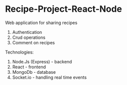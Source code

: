 # Recipe-Project-React-Node
Web application for sharing recipes

1) Authentication
2) Crud operations
3) Comment on recipes

Technologies:
1) Node.Js (Express) - backend
2) React - frontend
3) MongoDb - database
4) Socket.io - handling real time events
